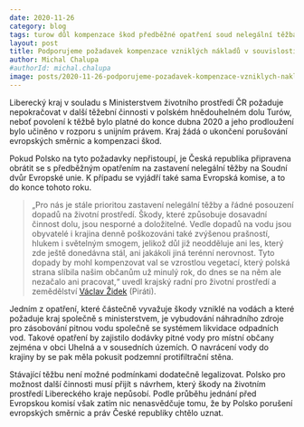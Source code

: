 ```yaml
---
date: 2020-11-26
category: blog
tags: turow důl kompenzace škod předběžné opatření soud nelegální těžba voda
layout: post
title: Podporujeme požadavek kompenzace vzniklých nákladů v souvislosti s ilegální těžbou v dole Turów 
author: Michal Chalupa
#authorId: michal.chalupa
image: posts/2020-11-26-podporujeme-pozadavek-kompenzace-vzniklych-nakladu-v-souvislosti-s-ilegalni-tezbou-v-dole-turow.jpg
---
```

Liberecký kraj v souladu s Ministerstvem životního prostředí ČR požaduje nepokračovat v další těžební činnosti v polském hnědouhelném dolu Turów, neboť povolení k těžbě bylo platné do konce dubna 2020 a jeho prodloužení bylo učiněno v rozporu s unijním právem. Kraj žádá o ukončení porušování evropských směrnic a kompenzaci škod. 

Pokud Polsko na tyto požadavky nepřistoupí, je Česká republika připravena obrátit se s předběžným opatřením na zastavení nelegální těžby na Soudní dvůr Evropské unie. K případu se vyjádří také sama Evropská komise, a to do konce tohoto roku. 

> „Pro nás je stále prioritou zastavení nelegální těžby a řádné posouzení dopadů na životní prostředí. Škody, které způsobuje dosavadní činnost dolu, jsou nesporné a doložitelné. Vedle dopadů na vodu jsou obyvatelé i krajina denně poškozováni také zvýšenou prašností, hlukem i světelným smogem, jelikož důl již neodděluje ani les, který zde ještě donedávna stál, ani jakákoli jiná terénní nerovnost. Tyto dopady by mohl kompenzovat val se vzrostlou vegetací, který polská strana slíbila našim občanům už minulý rok, do dnes se na něm ale nezačalo ani pracovat,“ uvedl krajský radní pro životní prostředí a zemědělství [Václav Židek](/lide/vaclav-zidek) (Piráti). 

Jedním z opatření, které částečně vyvažuje škody vzniklé na vodách a které požaduje kraj společně s ministerstvem, je vybudování náhradního zdroje pro zásobování pitnou vodu společně se systémem likvidace odpadních vod. Takové opatření by zajistilo dodávky pitné vody pro místní občany zejména v obci Uhelná a v sousedních územích. O navrácení vody do krajiny by se pak měla pokusit podzemní protifiltrační stěna. 

Stávající těžbu není možné podmínkami dodatečně legalizovat. Polsko pro možnost další činnosti musí přijít s návrhem, který škody na životním prostředí Libereckého kraje nepůsobí. Podle průběhu jednání před Evropskou komisí však zatím nic nenasvědčuje tomu, že by Polsko porušení evropských směrnic a práv České republiky chtělo uznat. 
